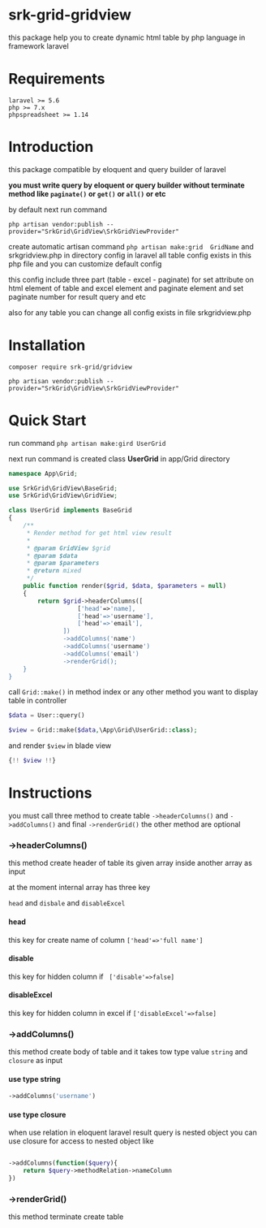 # srk-grid-gridview

this package help you to create dynamic html table by php language in framework laravel  

# Requirements
    laravel >= 5.6
    php >= 7.x
    phpspreadsheet >= 1.14
    
# Introduction

this package compatible by eloquent and query builder of laravel 

**you must write query by eloquent or query builder without terminate method like ` paginate() ` or ` get() ` or ` all() `  or etc**
 
by default next run command
 
` php artisan vendor:publish --provider="SrkGrid\GridView\SrkGridViewProvider" `
  
create automatic artisan command ` php artisan make:grid  GridName ` 
and  srkgridview.php in directory config in laravel
all table config exists in this php file and you can customize default config  


this config include three part  (table - excel - paginate) for set attribute on html element of table
and excel element and paginate element and  set paginate number for result query and etc 

also for any table you can change all config exists in file srkgridview.php
    
# Installation

` composer require srk-grid/gridview `

` php artisan vendor:publish --provider="SrkGrid\GridView\SrkGridViewProvider" `


# Quick Start

run command 
`php artisan make:gird UserGrid `

next run command is created class **UserGrid** in app/Grid directory

```php 
namespace App\Grid;

use SrkGrid\GridView\BaseGrid;
use SrkGrid\GridView\GridView;

class UserGrid implements BaseGrid
{
    /**
     * Render method for get html view result
     *
     * @param GridView $grid
     * @param $data
     * @param $parameters
     * @return mixed
     */
    public function render($grid, $data, $parameters = null)
    {
        return $grid->headerColumns([
                   ['head'=>'name],
                   ['head'=>'username'],
                   ['head'=>'email'],
               ])
               ->addColumns('name')
               ->addColumns('username')
               ->addColumns('email')
               ->renderGrid();
    }
}
``` 

call ` Grid::make() `  in method index or any other method you want to display table in controller   

```php 
$data = User::query()

$view = Grid::make($data,\App\Grid\UserGrid::class);

```

and render ` $view ` in blade view 

```php 
{!! $view !!}
``` 


# Instructions

you must call three method to create table ` ->headerColumns() ` and ` ->addColumns() ` and final ` ->renderGrid() `
the other method are optional

### ->headerColumns()

this method  create header of table its given array inside another array as input 
 
at the moment internal array has three key 

` head ` and ` disbale ` and ` disableExcel `

#### head

this key for create name of column ` ['head'=>'full name'] `

#### disable

this key for hidden column if `  ['disable'=>false] `

#### disableExcel 

this key for hidden column in excel  if  ` ['disableExcel'=>false] `


### ->addColumns()
 
this method create body of table and it takes tow type value  ` string ` and ` closure `  as input

#### use type string
 
```php
->addColumns('username') 
 ```
 
#### use type closure

when use relation in eloquent laravel result query is nested object 
you can use closure for access to nested object  like

```php

->addColumns(function($query){
    return $query->methodRelation->nameColumn
})
```


### ->renderGrid()

this method terminate create table 



